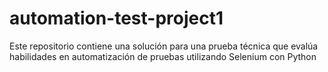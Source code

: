 # automation-test-project1
Este repositorio contiene una solución para una prueba técnica que evalúa habilidades en automatización de pruebas utilizando Selenium con Python
